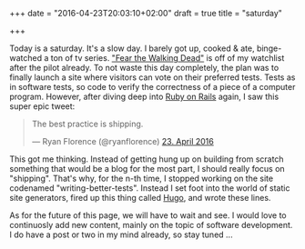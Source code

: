 +++
date = "2016-04-23T20:03:10+02:00"
draft = true
title = "saturday"

+++

Today is a saturday. It's a slow day. I barely got up, cooked & ate, binge-watched a ton of tv series. ["Fear the Walking Dead"](http://www.imdb.com/title/tt3743822/?ref_=nv_sr_1) is off of my watchlist after the pilot already. To not waste this day completely, the plan was to finally launch a site where visitors can vote on their preferred tests. Tests as in software tests, so code to verify the correctness of a piece of a computer program. However, after diving deep into [Ruby on Rails](http://rubyonrails.org) again, I saw this super epic tweet:

<blockquote class="twitter-tweet" data-lang="de"><p lang="en" dir="ltr">The best practice is shipping.</p>&mdash; Ryan Florence (@ryanflorence) <a href="https://twitter.com/ryanflorence/status/723918632913264640">23. April 2016</a></blockquote> <script async src="//platform.twitter.com/widgets.js" charset="utf-8"></script>

This got me thinking. Instead of getting hung up on building from scratch something that would be a blog for the most part, I should really focus on "shipping". That's why, for the n-th time, I stopped working on the site codenamed "writing-better-tests". Instead I set foot into the world of static site generators, fired up this thing called [Hugo](http://gohugo.io), and wrote these lines.

As for the future of this page, we will have to wait and see. I would love to continuosly add new content, mainly on the topic of software development. I do have a post or two in my mind already, so stay tuned ...
